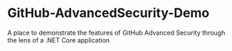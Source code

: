 # GitHub-AdvancedSecurity-Demo
A place to demonstrate the features of GitHub Advanced Security through the lens of a .NET Core application
